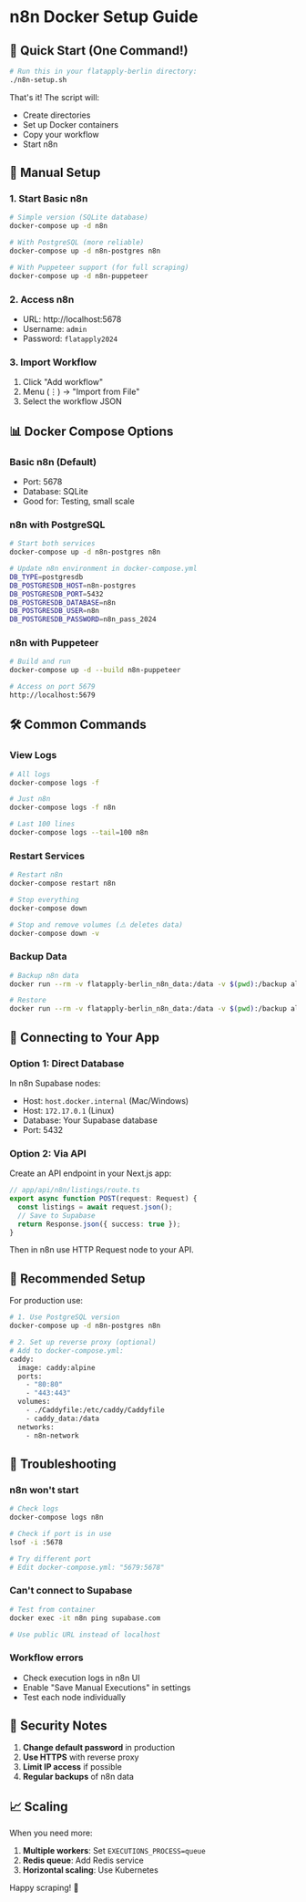 # n8n Docker Setup Guide

## 🚀 Quick Start (One Command!)

```bash
# Run this in your flatapply-berlin directory:
./n8n-setup.sh
```

That's it! The script will:
- Create directories
- Set up Docker containers
- Copy your workflow
- Start n8n

## 🔧 Manual Setup

### 1. Start Basic n8n
```bash
# Simple version (SQLite database)
docker-compose up -d n8n

# With PostgreSQL (more reliable)
docker-compose up -d n8n-postgres n8n

# With Puppeteer support (for full scraping)
docker-compose up -d n8n-puppeteer
```

### 2. Access n8n
- URL: http://localhost:5678
- Username: `admin`
- Password: `flatapply2024`

### 3. Import Workflow
1. Click "Add workflow"
2. Menu (⋮) → "Import from File"
3. Select the workflow JSON

## 📊 Docker Compose Options

### Basic n8n (Default)
- Port: 5678
- Database: SQLite
- Good for: Testing, small scale

### n8n with PostgreSQL
```bash
# Start both services
docker-compose up -d n8n-postgres n8n

# Update n8n environment in docker-compose.yml
DB_TYPE=postgresdb
DB_POSTGRESDB_HOST=n8n-postgres
DB_POSTGRESDB_PORT=5432
DB_POSTGRESDB_DATABASE=n8n
DB_POSTGRESDB_USER=n8n
DB_POSTGRESDB_PASSWORD=n8n_pass_2024
```

### n8n with Puppeteer
```bash
# Build and run
docker-compose up -d --build n8n-puppeteer

# Access on port 5679
http://localhost:5679
```

## 🛠️ Common Commands

### View Logs
```bash
# All logs
docker-compose logs -f

# Just n8n
docker-compose logs -f n8n

# Last 100 lines
docker-compose logs --tail=100 n8n
```

### Restart Services
```bash
# Restart n8n
docker-compose restart n8n

# Stop everything
docker-compose down

# Stop and remove volumes (⚠️ deletes data)
docker-compose down -v
```

### Backup Data
```bash
# Backup n8n data
docker run --rm -v flatapply-berlin_n8n_data:/data -v $(pwd):/backup alpine tar czf /backup/n8n-backup.tar.gz -C /data .

# Restore
docker run --rm -v flatapply-berlin_n8n_data:/data -v $(pwd):/backup alpine tar xzf /backup/n8n-backup.tar.gz -C /data
```

## 🔌 Connecting to Your App

### Option 1: Direct Database
In n8n Supabase nodes:
- Host: `host.docker.internal` (Mac/Windows)
- Host: `172.17.0.1` (Linux)
- Database: Your Supabase database
- Port: 5432

### Option 2: Via API
Create an API endpoint in your Next.js app:
```typescript
// app/api/n8n/listings/route.ts
export async function POST(request: Request) {
  const listings = await request.json();
  // Save to Supabase
  return Response.json({ success: true });
}
```

Then in n8n use HTTP Request node to your API.

## 🎯 Recommended Setup

For production use:
```bash
# 1. Use PostgreSQL version
docker-compose up -d n8n-postgres n8n

# 2. Set up reverse proxy (optional)
# Add to docker-compose.yml:
caddy:
  image: caddy:alpine
  ports:
    - "80:80"
    - "443:443"
  volumes:
    - ./Caddyfile:/etc/caddy/Caddyfile
    - caddy_data:/data
  networks:
    - n8n-network
```

## 🐛 Troubleshooting

### n8n won't start
```bash
# Check logs
docker-compose logs n8n

# Check if port is in use
lsof -i :5678

# Try different port
# Edit docker-compose.yml: "5679:5678"
```

### Can't connect to Supabase
```bash
# Test from container
docker exec -it n8n ping supabase.com

# Use public URL instead of localhost
```

### Workflow errors
- Check execution logs in n8n UI
- Enable "Save Manual Executions" in settings
- Test each node individually

## 🚨 Security Notes

1. **Change default password** in production
2. **Use HTTPS** with reverse proxy
3. **Limit IP access** if possible
4. **Regular backups** of n8n data

## 📈 Scaling

When you need more:
1. **Multiple workers**: Set `EXECUTIONS_PROCESS=queue`
2. **Redis queue**: Add Redis service
3. **Horizontal scaling**: Use Kubernetes

Happy scraping! 🎉